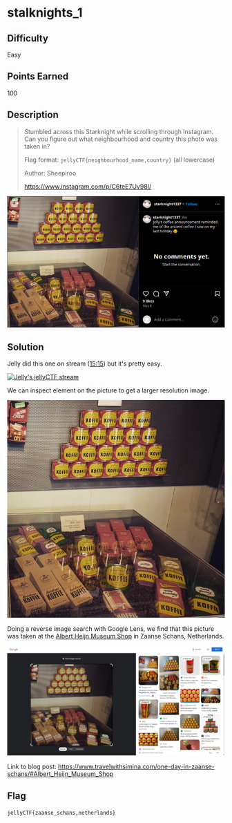 # stalknights_1

## Difficulty

Easy

## Points Earned 

100

## Description

> Stumbled across this Starknight while scrolling through Instagram. Can you figure out what neighbourhood and country this photo was taken in?
> 
> Flag format: `jellyCTF{neighbourhood_name,country}` (all lowercase)
>
> Author: Sheepiroo
>
> https://www.instagram.com/p/C6teE7Uv98I/

![stalknights_1](./images/stalknights_1.png "stalknights_1")

## Solution

Jelly did this one on stream ([15:15](https://www.youtube.com/live/QH8LKkIVHzI?t=915)) but it's pretty easy.

[![Jelly's jellyCTF stream](https://img.youtube.com/vi/QH8LKkIVHzI/0.jpg)](https://www.youtube.com/live/QH8LKkIVHzI?t=915)

We can inspect element on the picture to get a larger resolution image.

![stalknights_1 picture](./images/stalknights_1_pic.jpg "stalknights_1 picture")

Doing a reverse image search with Google Lens, we find that this picture was taken at the [Albert Heijn Museum Shop](https://www.zaanseschans.com/en/museum-shop-albert-heijn/) in Zaanse Schans, Netherlands.

![stalknights_1 google lens](./images/stalknights_1_google_lens.png "stalknights_1 google lens")

Link to blog post: https://www.travelwithsimina.com/one-day-in-zaanse-schans/#Albert_Heijn_Museum_Shop


## Flag

`jellyCTF{zaanse_schans,netherlands}`